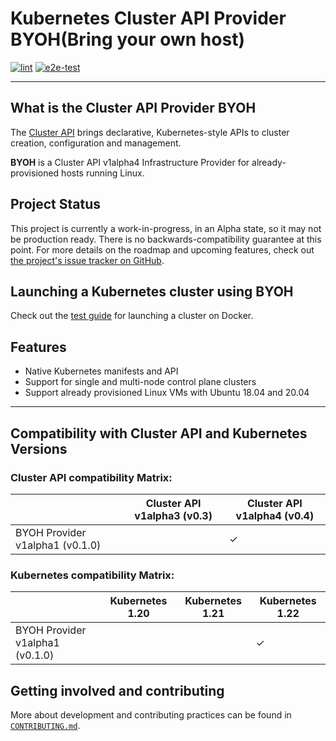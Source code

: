 # Kubernetes Cluster API Provider BYOH(Bring your own host)
[![lint](https://github.com/vmware-tanzu/cluster-api-provider-byoh/actions/workflows/lint.yml/badge.svg)](https://github.com/vmware-tanzu/cluster-api-provider-byoh/actions/workflows/lint.yml)
[![e2e-test](https://github.com/vmware-tanzu/cluster-api-provider-byoh/actions/workflows/e2e.yml/badge.svg)](https://github.com/vmware-tanzu/cluster-api-provider-byoh/actions/workflows/e2e.yml)

------

## What is the Cluster API Provider BYOH

The [Cluster API][cluster_api] brings
declarative, Kubernetes-style APIs to cluster creation, configuration and
management.

__BYOH__ is a Cluster API v1alpha4 Infrastructure Provider for already-provisioned hosts running Linux.

## Project Status

This project is currently a work-in-progress, in an Alpha state, so it may not be production ready. There is no backwards-compatibility guarantee at this point. For more details on the roadmap and upcoming features, check out [the project's issue tracker on GitHub][issue].

## Launching a Kubernetes cluster using BYOH

Check out the [test guide](./test/test-run.md) for launching a cluster on Docker.

## Features

- Native Kubernetes manifests and API
- Support for single and multi-node control plane clusters
- Support already provisioned Linux VMs with Ubuntu 18.04 and 20.04

------

## Compatibility with Cluster API and Kubernetes Versions

### Cluster API compatibility Matrix:

||Cluster API v1alpha3 (v0.3)|Cluster API v1alpha4 (v0.4)|
|-|-|-|
|BYOH Provider v1alpha1 (v0.1.0)||✓|


### Kubernetes compatibility Matrix:

||Kubernetes 1.20|Kubernetes 1.21|Kubernetes 1.22|
|-|-|-|-|
|BYOH Provider v1alpha1 (v0.1.0)|||✓|


## Getting involved and contributing

More about development and contributing practices can be found in [`CONTRIBUTING.md`](./CONTRIBUTING.md).

<!-- References -->

[cluster_api]: https://github.com/kubernetes-sigs/cluster-api
[issue]: https://github.com/vmware-tanzu/cluster-api-provider-byoh/issues
